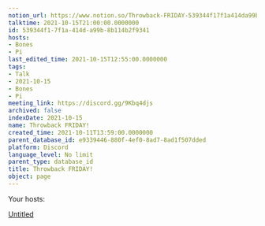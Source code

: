 ```yaml
---
notion_url: https://www.notion.so/Throwback-FRIDAY-539344f17f1a414da99b8b114b2f9341
talktime: 2021-10-15T21:00:00.0000000
id: 539344f1-7f1a-414d-a99b-8b114b2f9341
hosts:
- Bones
- Pi
last_edited_time: 2021-10-15T12:55:00.0000000
tags:
- Talk
- 2021-10-15
- Bones
- Pi
meeting_link: https://discord.gg/9Kbq4djs
archived: false
indexDate: 2021-10-15
name: Throwback FRIDAY!
created_time: 2021-10-11T13:59:00.0000000
parent_database_id: e9339446-880f-4ef0-8ad7-8ad1f507dded
platform: Discord
language_level: No limit
parent_type: database_id
title: Throwback FRIDAY!
object: page
---
```




Your hosts:

[Untitled](https://www.notion.so/482e61b02b9c4456b2b4fe86bb7544c6)   





